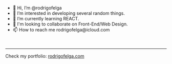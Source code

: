 <!DOCTYPE html>
<html>
  <body>
    <head>
      <title>Rodrigo Felga</title>
    </head>
        <ul>
          <li> 👋 Hi, I’m @rodrigofelga </li>
          <li> 👀 I’m interested in developing several random things.</li>
          <li> 🌱 I’m currently learning REACT.</li>
          <li> 💞️ I'm looking to collaborate on Front-End/Web Design.</li>
          <li> 📫 How to reach me rodrigofelga@icloud.com </li>
        </ul>
          <br>
          <hr>
            <p>Check my portfolio: <a href="https://www.rodrigofelga.com">rodrigofelga.com</a></p> 
            <!-- Thanks for visiting my GitHub. -->
  
   </body>
 </html>        
